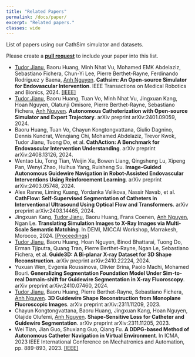 ```yaml
---
title: "Related Papers"
permalink: /docs/paper/
excerpt: "Related papers."
classes: wide
---
```


List of papers using our CathSim simulator and datasets.

Please create a [**pull request**](https://github.com/airvlab/cathsim) to include your paper into this list.

- [Tudor Jianu](https://tudorjnu.github.io/), Baoru Huang, Minh Nhat Vu, Mohamed EMK Abdelaziz, Sebastiano Fichera, Chun-Yi Lee, Pierre Berthet-Rayne, Ferdinando Rodriguez y Baena, [Anh Nguyen](https://www.csc.liv.ac.uk/~anguyen/). **Cathsim: An Open-source Simulator for Endovascular Intervention**. IEEE Transactions on Medical Robotics and Bionics, 2024. [[IEEE]](#)
- [Tudor Jianu](https://tudorjnu.github.io/), Baoru Huang, Tuan Vo, Minh Nhat Vu, Jingxuan Kang, Hoan Nguyen, Olatunji Omisore, Pierre Berthet-Rayne, Sebastiano Fichera, [Anh Nguyen](https://www.csc.liv.ac.uk/~anguyen/). **Autonomous Catheterization with Open-source Simulator and Expert Trajectory**. arXiv preprint arXiv:2401.09059, 2024.
- Baoru Huang, Tuan Vo, Chayun Kongtongvattana, Giulio Dagnino, Dennis Kundrat, Wenqiang Chi, Mohamed Abdelaziz, Trevor Kwok, Tudor Jianu, Tuong Do, et al. **CathAction: A Benchmark for Endovascular Intervention Understanding**. arXiv preprint arXiv:2408.13126, 2024.
- Wentao Liu, Tong Tian, Weijin Xu, Bowen Liang, Qingsheng Lu, Xipeng Pan, Wenyi Zhao, Huihua Yang, Ruisheng Su. **Image-Guided Autonomous Guidewire Navigation in Robot-Assisted Endovascular Interventions Using Reinforcement Learning**. arXiv preprint arXiv:2403.05748, 2024.
- Alex Ranne, Liming Kuang, Yordanka Velikova, Nassir Navab, et al. **CathFlow: Self-Supervised Segmentation of Catheters in Interventional Ultrasound Using Optical Flow and Transformers**. arXiv preprint arXiv:2403.14465, 2024.
- Jingxuan Kang, [Tudor Jianu](https://tudorjnu.github.io/), Baoru Huang, Frans Coenen, [Anh Nguyen](https://www.csc.liv.ac.uk/~anguyen/), Ngan Le. **Translating Simulation Images to X-Ray Images via Multi-Scale Semantic Matching**. In DEMI, MICCAI Workshop, Marrakesh, Morocco, 2024. [[Proceedings]](#)
- [Tudor Jianu](https://tudorjnu.github.io/), Baoru Huang, Hoan Nguyen, Binod Bhattarai, Tuong Do, Erman Tjiputra, Quang Tran, Pierre Berthet-Rayne, Ngan Le, Sebastiano Fichera, et al. **Guide3D: A Bi-planar X-ray Dataset for 3D Shape Reconstruction**. arXiv preprint arXiv:2410.22224, 2024.
- Yuxuan Wen, Evgenia Roussinova, Olivier Brina, Paolo Machi, Mohamed Bouri. **Generalizing Segmentation Foundation Model Under Sim-to-real Domain-shift for Guidewire Segmentation in X-ray Fluoroscopy**. arXiv preprint arXiv:2410.07460, 2024.
- [Tudor Jianu](https://tudorjnu.github.io/), Baoru Huang, Pierre Berthet-Rayne, Sebastiano Fichera, [Anh Nguyen](https://www.csc.liv.ac.uk/~anguyen/). **3D Guidewire Shape Reconstruction from Monoplane Fluoroscopic Images**. arXiv preprint arXiv:2311.11209, 2023.
- Chayun Kongtongvattana, Baoru Huang, Jingxuan Kang, Hoan Nguyen, Olajide Olufemi, [Anh Nguyen](https://www.csc.liv.ac.uk/~anguyen/). **Shape-Sensitive Loss for Catheter and Guidewire Segmentation**. arXiv preprint arXiv:2311.11205, 2023.
- Wei Tian, Jian Guo, Shuxiang Guo, Qiang Fu. **A DDPG-based Method of Autonomous Catheter Navigation in Virtual Environment**. In ICMA, 2023 IEEE International Conference on Mechatronics and Automation, pp. 889-893, 2023. [[IEEE]](#)

<!-- ```bash
minimal-mistakes
├── _data                      # data files for customizing the theme
|  ├── navigation.yml          # main navigation links
|  └── ui-text.yml             # text used throughout the theme's UI
├── _includes
|  ├── analytics-providers     # snippets for analytics (Google and custom)
|  ├── comments-providers      # snippets for comments
|  ├── footer
|  |  └── custom.html          # custom snippets to add to site footer
|  ├── head
|  |  └── custom.html          # custom snippets to add to site head
|  ├── feature_row             # feature row helper
|  ├── gallery                 # image gallery helper
|  ├── group-by-array          # group by array helper for archives
|  ├── nav_list                # navigation list helper
|  ├── toc                     # table of contents helper
|  └── ...
├── _layouts
|  ├── archive-taxonomy.html   # tag/category archive for Jekyll Archives plugin
|  ├── archive.html            # archive base
|  ├── categories.html         # archive listing posts grouped by category
|  ├── category.html           # archive listing posts grouped by specific category
|  ├── collection.html         # archive listing documents in a specific collection
|  ├── compress.html           # compresses HTML in pure Liquid
|  ├── default.html            # base for all other layouts
|  ├── home.html               # home page
|  ├── posts.html              # archive listing posts grouped by year
|  ├── search.html             # search page
|  ├── single.html             # single document (post/page/etc)
|  ├── tag.html                # archive listing posts grouped by specific tag
|  ├── tags.html               # archive listing posts grouped by tags
|  └── splash.html             # splash page
├── _sass                      # SCSS partials
├── assets
|  ├── css
|  |  └── main.scss            # main stylesheet, loads SCSS partials from _sass
|  ├── images                  # image assets for posts/pages/collections/etc.
|  ├── js
|  |  ├── plugins              # jQuery plugins
|  |  ├── vendor               # vendor scripts
|  |  ├── _main.js             # plugin settings and other scripts to load after jQuery
|  |  └── main.min.js          # optimized and concatenated script file loaded before </body>
├── _config.yml                # site configuration
├── Gemfile                    # gem file dependencies
├── index.html                 # paginated home page showing recent posts
└── package.json               # NPM build scripts
``` -->
